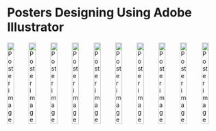 # Posters Designing Using Adobe Illustrator

<div style="display:flex;">
<img alt="Poster image" src="GAMBIT-01.jpg" width="32%">
<img alt="Poster image" src="cicada-01.jpg" width="32%">
<img alt="Poster image" src="andhadhun-01.jpg" width="32%">
<img alt="Poster image" src="know ur buddy-01.jpg" width="32%">
<img alt="Poster image" src="ideathon-01.jpg" width="32%">
<img alt="Poster image" src="mathematica-01.jpg" width="32%">
<img alt="Poster image" src="trackback-01.jpg" width="32%">
<img alt="Poster image" src="devincco-01.jpg" width="32%">
<img alt="Poster image" src="kaivalya_poster-01.jpg" width="32%">
<img alt="Poster image" src="int.jpg" width="32%">
</div>
